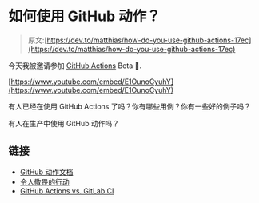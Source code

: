 # 如何使用 GitHub 动作？

> 原文:[https://dev.to/matthias/how-do-you-use-github-actions-17ec](https://dev.to/matthias/how-do-you-use-github-actions-17ec)

今天我被邀请参加 [GitHub Actions](https://github.com/features/actions) Beta 🥳.

[https://www.youtube.com/embed/E1OunoCyuhY](https://www.youtube.com/embed/E1OunoCyuhY)

有人已经在使用 GitHub Actions 了吗？你有哪些用例？你有一些好的例子吗？

有人在生产中使用 GitHub 动作吗？

## [](#links)链接

*   [GitHub 动作文档](https://help.github.com/en/categories/automating-your-workflow-with-github-actions)
*   [令人敬畏的行动](https://github.com/sdras/awesome-actions)
*   [GitHub Actions vs. GitLab CI](https://knapsackpro.com/ci_comparisons/github-actions/vs/gitlab-ci)